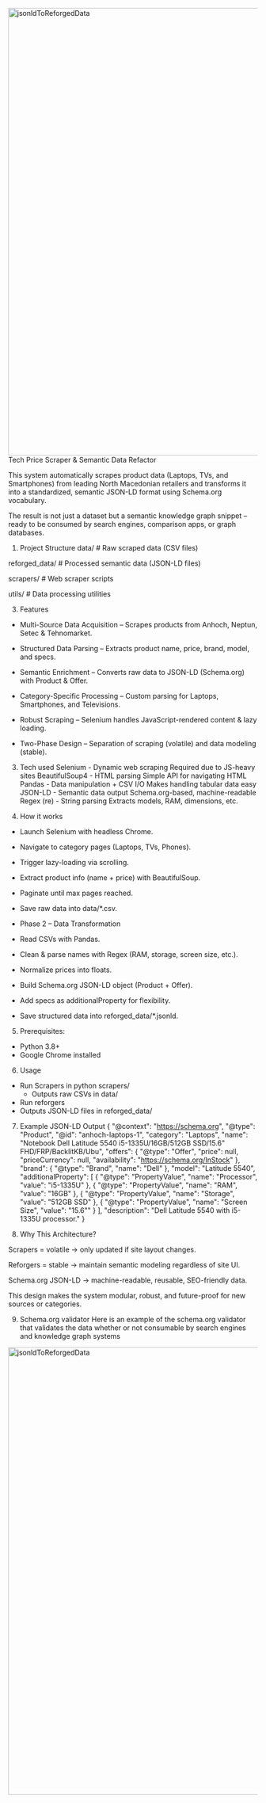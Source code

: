 <img width="1919" height="904" alt="jsonldToReforgedData" src="https://github.com/user-attachments/assets/d120fc1e-38ca-43c0-86c5-ff7ce21fbbde" />Tech Price Scraper & Semantic Data Refactor

This system automatically scrapes product data (Laptops, TVs, and Smartphones) from leading North Macedonian retailers and transforms it into a standardized, semantic JSON-LD format using Schema.org
 vocabulary.

The result is not just a dataset but a semantic knowledge graph snippet – ready to be consumed by search engines, comparison apps, or graph databases.

1. Project Structure
data/                   # Raw scraped data (CSV files)

reforged_data/          # Processed semantic data (JSON-LD files)

scrapers/               # Web scraper scripts

utils/                  # Data processing utilities

3. Features

- Multi-Source Data Acquisition – Scrapes products from Anhoch, Neptun, Setec & Tehnomarket.

- Structured Data Parsing – Extracts product name, price, brand, model, and specs.

- Semantic Enrichment – Converts raw data to JSON-LD (Schema.org) with Product & Offer.

- Category-Specific Processing – Custom parsing for Laptops, Smartphones, and Televisions.

- Robust Scraping – Selenium handles JavaScript-rendered content & lazy loading.

- Two-Phase Design – Separation of scraping (volatile) and data modeling (stable).

3. Tech used
Selenium - Dynamic web scraping	Required due to JS-heavy sites
BeautifulSoup4 - HTML parsing	Simple API for navigating HTML
Pandas -	Data manipulation + CSV I/O	Makes handling tabular data easy
JSON-LD -	Semantic data output	Schema.org-based, machine-readable
Regex (re) -	String parsing	Extracts models, RAM, dimensions, etc.

4. How it works
- Launch Selenium with headless Chrome.

- Navigate to category pages (Laptops, TVs, Phones).

- Trigger lazy-loading via scrolling.

- Extract product info (name + price) with BeautifulSoup.

- Paginate until max pages reached.

- Save raw data into data/*.csv.

- Phase 2 – Data Transformation

- Read CSVs with Pandas.

- Clean & parse names with Regex (RAM, storage, screen size, etc.).

- Normalize prices into floats.

- Build Schema.org JSON-LD object (Product + Offer).

- Add specs as additionalProperty for flexibility.

- Save structured data into reforged_data/*.jsonld.

5. Prerequisites:
- Python 3.8+
- Google Chrome installed

6. Usage
- Run Scrapers in python scrapers/
  - Outputs raw CSVs in data/
-  Run reforgers
  - Outputs JSON-LD files in reforged_data/

7. Example JSON-LD Output
{
  "@context": "https://schema.org",
  "@type": "Product",
  "@id": "anhoch-laptops-1",
  "category": "Laptops",
  "name": "Notebook Dell Latitude 5540 i5-1335U/16GB/512GB SSD/15.6\" FHD/FRP/BacklitKB/Ubu",
  "offers": {
    "@type": "Offer",
    "price": null,
    "priceCurrency": null,
    "availability": "https://schema.org/InStock"
  },
  "brand": {
    "@type": "Brand",
    "name": "Dell"
  },
  "model": "Latitude 5540",
  "additionalProperty": [
    { "@type": "PropertyValue", "name": "Processor", "value": "i5-1335U" },
    { "@type": "PropertyValue", "name": "RAM", "value": "16GB" },
    { "@type": "PropertyValue", "name": "Storage", "value": "512GB SSD" },
    { "@type": "PropertyValue", "name": "Screen Size", "value": "15.6\"" }
  ],
  "description": "Dell Latitude 5540 with i5-1335U processor."
}

8. Why This Architecture?

Scrapers = volatile → only updated if site layout changes.

Reforgers = stable → maintain semantic modeling regardless of site UI.

Schema.org JSON-LD → machine-readable, reusable, SEO-friendly data.

This design makes the system modular, robust, and future-proof for new sources or categories.

9. Schema.org validator
Here is an example of the schema.org validator that validates the data whether or not consumable by search engines and knowledge graph systems
<img width="1919" height="904" alt="jsonldToReforgedData" src="https://github.com/user-attachments/assets/a0c3a912-b6f8-4cff-93e0-5dfbe4f72ed2" />


